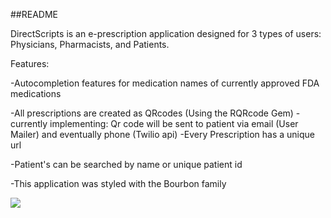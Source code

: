 ##README

DirectScripts is an e-prescription application designed for 3 types of users: Physicians, Pharmacists, and Patients.

Features:

  -Autocompletion features for medication names of currently approved FDA medications

  -All prescriptions are created as QRcodes (Using the RQRcode Gem)
    -currently implementing: Qr code will be sent to patient via email (User
Mailer) and eventually phone (Twilio api)
  -Every Prescription has a unique url

  -Patient's can be searched by name or unique patient id

  -This application was styled with the Bourbon family

![](http://jatin.io/public/DirectScripts.jpg)
